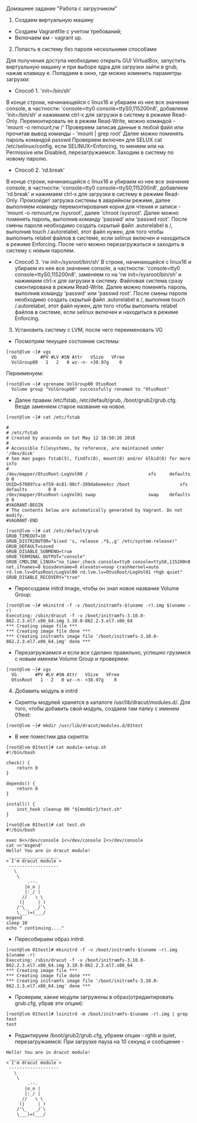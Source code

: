 Домашнее задание "Работа с загрузчиком"

1. Создаем виртуальную машину

- Создаем Vagrantfile с учетом требований;
- Включаем вм - vagrant up.


2. Попасть в систему без пароля несколькими способами

Для получения доступа необходимо открыть GUI VirtualBox, запустить виртуальную машину и при выборе ядра для загрузки зайти в grub, нажав клавишу  e.
Попадаем в окно, где можно изменить параметры загрузки:

- Способ 1. 'init=/bin/sh'

В конце строки, начинающейся с linux16 и убираем из нее все значение console, в частности: 'console=tty0 console=ttyS0,115200n8', добавляем 'init=/bin/sh' и нажимаем сtrl-x для загрузки в систему в режиме Read-Only.
Перемонтировать ее в режим Read-Write, можно командой - 'mount -o remount,rw /'
Проверяем записав данные в любой файл или прочитав вывод команды - 'mount | grep root'
Далее можно поменять пароль командой passwd
Проверяем включен для SELUX cat /etc/selinux/config, если SELINUX=Enforcing, то меняем или на Permissive или Disabled, перезагружаемся.
Заходим в систему по новому паролю.


- Способ 2. 'rd.break'

В конце строки, начинающейся с linux16 и убираем из нее все значение console, в частности: 'console=tty0 console=ttyS0,115200n8', добавляем 'rd.break' и нажимаем сtrl-x для загрузки в систему в режиме Read-Only.
Произойдет загрузка системы в аварийном режиме, далее выполняем команду перемонтирования корня для чтения и записи - 'mount -o remount,rw /sysroot', далее 'chroot /sysroot'.
Далее можно поменять пароль, выполнив команду 'passwd' или 'passwd root'.
После смены пароля необходимо создать скрытый файл .autorelabel в /, выполнив touch /.autorelabel, этот файл нужен, для того чтобы выполнить relabel файлов в системе, если selinux включен и находиться в режиме Enforcing.
После чего можно перезагружаться и заходить в систему с новым паролем.

- Способ 3. 'rw init=/sysroot/bin/sh'
В строке, начинающейся с linux16 и убираем из нее все значение console, а частности: 'console=tty0 console=ttyS0,115200n8', заменяем ro на 'rw init=/sysroot/bin/sh' и нажимаем сtrl-x для загрузки в систему.
Файловая система сразу смонтирована в режим Read-Write.
Далее можно поменять пароль, выполнив команду 'passwd' или 'passwd root'.
После смены пароля необходимо создать скрытый файл .autorelabel в /, выполнив touch /.autorelabel, этот файл нужен, для того чтобы выполнить relabel файлов в системе, если selinux включен и находиться в режиме Enforcing.


3. Установить систему с LVM, после чего переименовать VG

- Посмотрим текущее состояние системы:
~~~
[root@lvm ~]# vgs
  VG         #PV #LV #SN Attr   VSize   VFree
  VolGroup00   1   2   0 wz--n- <38.97g    0
~~~

Переименуем:
~~~
[root@lvm ~]# vgrename VolGroup00 OtusRoot
  Volume group "VolGroup00" successfully renamed to "OtusRoot"
~~~

- Далее правим /etc/fstab, /etc/default/grub, /boot/grub2/grub.cfg. Везде заменяем старое название на новое.
~~~
[root@lvm ~]# cat /etc/fstab

#
# /etc/fstab
# Created by anaconda on Sat May 12 18:50:26 2018
#
# Accessible filesystems, by reference, are maintained under '/dev/disk'
# See man pages fstab(5), findfs(8), mount(8) and/or blkid(8) for more info
#
/dev/mapper/OtusRoot-LogVol00 /                       xfs     defaults        0 0
UUID=570897ca-e759-4c81-90cf-389da6eee4cc /boot                   xfs     defaults        0 0
/dev/mapper/OtusRoot-LogVol01 swap                    swap    defaults        0 0
#VAGRANT-BEGIN
# The contents below are automatically generated by Vagrant. Do not modify.
#VAGRANT-END

[root@lvm ~]# cat /etc/default/grub
GRUB_TIMEOUT=10
GRUB_DISTRIBUTOR="$(sed 's, release .*$,,g' /etc/system-release)"
GRUB_DEFAULT=saved
GRUB_DISABLE_SUBMENU=true
GRUB_TERMINAL_OUTPUT="console"
GRUB_CMDLINE_LINUX="no_timer_check console=tty0 console=ttyS0,115200n8 net.ifnames=0 biosdevname=0 elevator=noop crashkernel=auto rd.lvm.lv=OtusRoot/LogVol00 rd.lvm.lv=OtusRoot/LogVol01 rhgb quiet"
GRUB_DISABLE_RECOVERY="true"
~~~

- Пересоздаем initrd image, чтобы он знал новое название Volume Group:
~~~
[root@lvm ~]# mkinitrd -f -v /boot/initramfs-$(uname -r).img $(uname -r)
Executing: /sbin/dracut -f -v /boot/initramfs-3.10.0-862.2.3.el7.x86_64.img 3.10.0-862.2.3.el7.x86_64
*** Creating image file ***
*** Creating image file done ***
*** Creating initramfs image file '/boot/initramfs-3.10.0-862.2.3.el7.x86_64.img' done ***
~~~

- Перезагружаемся и если все сделано правильно, успешно грузимся с новым именем Volume Group и проверяем:
~~~
[root@lvm ~]# vgs
  VG       #PV #LV #SN Attr   VSize   VFree
  OtusRoot   1   2   0 wz--n- <38.97g    0
~~~


4. Добавить модуль в initrd

- Скрипты модулей хранятся в каталоге /usr/lib/dracut/modules.d/. Для того, чтобы добавить свой модуль, создаем там папку с именем 01test:
~~~
[root@lvm ~]# mkdir /usr/lib/dracut/modules.d/01test
~~~

- В нее поместим два скрипта:
~~~
[root@lvm 01test]# cat module-setup.sh
#!/bin/bash

check() {
    return 0
}

depends() {
    return 0
}

install() {
    inst_hook cleanup 00 "${moddir}/test.sh"
}
~~~

~~~
[root@lvm 01test]# cat test.sh
#!/bin/bash

exec 0<>/dev/console 1<>/dev/console 2<>/dev/console
cat <<'msgend'
Hello! You are in dracut module!
 ___________________
< I'm dracut module >
 -------------------
   \
    \
        .--.
       |o_o |
       |:_/ |
      //   \ \
     (|     | )
    /'\_   _/`\
    \___)=(___/
msgend
sleep 10
echo " continuing...."
~~~

- Пересобираем образ initrd:
~~~
[root@lvm 01test]# mkinitrd -f -v /boot/initramfs-$(uname -r).img $(uname -r)
Executing: /sbin/dracut -f -v /boot/initramfs-3.10.0-862.2.3.el7.x86_64.img 3.10.0-862.2.3.el7.x86_64
*** Creating image file ***
*** Creating image file done ***
*** Creating initramfs image file '/boot/initramfs-3.10.0-862.2.3.el7.x86_64.img' done ***
~~~

- Проверим, какие модули загружены в образ(отредактировать grub.cfg, убрав эти опции):
~~~
[root@lvm 01test]# lsinitrd -m /boot/initramfs-$(uname -r).img | grep test
test
~~~

- Редактируем /boot/grub2/grub.cfg, убраем опции - rghb и quiet, перезагружаемся:
При загрузке пауза на 10 секунд и сообщение -
~~~
Hello! You are in dracut module!
 ___________________
< I'm dracut module >
 -------------------
   \
    \
        .--.
       |o_o |
       |:_/ |
      //   \ \
     (|     | )
    /'\_   _/`\
    \___)=(___/

~~~
